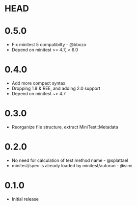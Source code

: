 # HEAD

# 0.5.0

* Fix minitest 5 compatibilty - @bbozo
* Depend on minitest >= 4.7, < 6.0

# 0.4.0

* Add more compact syntax
* Dropping 1.8 & REE, and adding 2.0 support
* Depend on minitest ~> 4.7

# 0.3.0

* Reorganize file structure, extract MiniTest::Metadata

# 0.2.0

* No need for calculation of test method name - @splattael
* minitest/spec is already loaded by minitest/autorun - @simi

# 0.1.0

* Initial release

